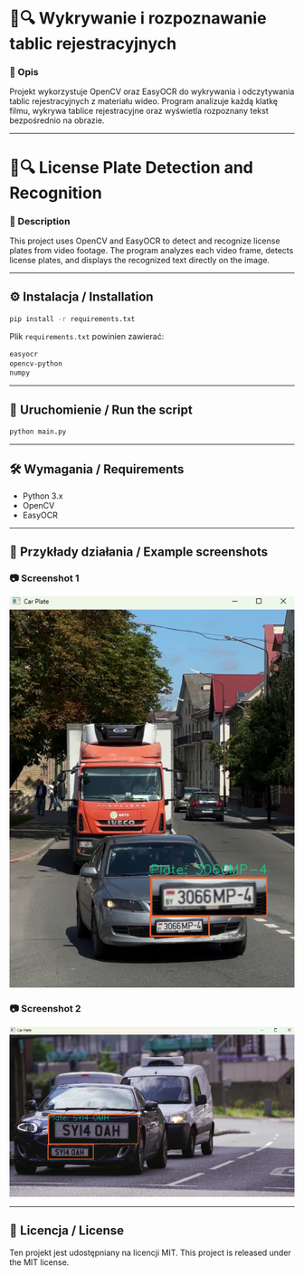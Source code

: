 # 🚗🔍 Wykrywanie i rozpoznawanie tablic rejestracyjnych

### 📌 Opis
Projekt wykorzystuje OpenCV oraz EasyOCR do wykrywania i odczytywania tablic rejestracyjnych z materiału wideo. Program analizuje każdą klatkę filmu, wykrywa tablice rejestracyjne oraz wyświetla rozpoznany tekst bezpośrednio na obrazie.

---

# 🚗🔍 License Plate Detection and Recognition

### 📌 Description
This project uses OpenCV and EasyOCR to detect and recognize license plates from video footage. The program analyzes each video frame, detects license plates, and displays the recognized text directly on the image.

---

## ⚙️ Instalacja / Installation

```bash
pip install -r requirements.txt
```

Plik `requirements.txt` powinien zawierać:
```txt
easyocr
opencv-python
numpy
```

---

## 🚀 Uruchomienie / Run the script

```bash
python main.py
```

---

## 🛠 Wymagania / Requirements
- Python 3.x
- OpenCV
- EasyOCR

---

## 📸 Przykłady działania / Example screenshots

### 📷 Screenshot 1
![Screenshot 1](screen1.png)

### 📷 Screenshot 2
![Screenshot 2](screen2.png)

---

## 📜 Licencja / License
Ten projekt jest udostępniany na licencji MIT.
This project is released under the MIT license.


